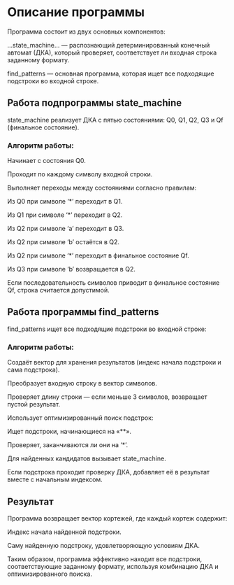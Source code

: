 # Описание программы
Программа состоит из двух основных компонентов:

...state_machine... — распознающий детерминированный конечный автомат (ДКА), который проверяет, соответствует ли входная строка заданному формату.

find_patterns — основная программа, которая ищет все подходящие подстроки во входной строке.

## Работа подпрограммы state_machine
state_machine реализует ДКА с пятью состояниями: Q0, Q1, Q2, Q3 и Qf (финальное состояние).

### Алгоритм работы:

Начинает с состояния Q0.

Проходит по каждому символу входной строки.

Выполняет переходы между состояниями согласно правилам:

Из Q0 при символе ‘*’ переходит в Q1.

Из Q1 при символе ‘*’ переходит в Q2.

Из Q2 при символе ‘a’ переходит в Q3.

Из Q2 при символе ‘b’ остаётся в Q2.

Из Q2 при символе ‘*’ переходит в финальное состояние Qf.

Из Q3 при символе ‘b’ возвращается в Q2.

Если последовательность символов приводит в финальное состояние Qf, строка считается допустимой.

## Работа программы find_patterns
find_patterns ищет все подходящие подстроки во входной строке:

### Алгоритм работы:

Создаёт вектор для хранения результатов (индекс начала подстроки и сама подстрока).

Преобразует входную строку в вектор символов.

Проверяет длину строки — если меньше 3 символов, возвращает пустой результат.

Использует оптимизированный поиск подстрок:

Ищет подстроки, начинающиеся на «**».

Проверяет, заканчиваются ли они на ‘*’.

Для найденных кандидатов вызывает state_machine.

Если подстрока проходит проверку ДКА, добавляет её в результат вместе с начальным индексом.

## Результат
Программа возвращает вектор кортежей, где каждый кортеж содержит:

Индекс начала найденной подстроки.

Саму найденную подстроку, удовлетворяющую условиям ДКА.

Таким образом, программа эффективно находит все подстроки, соответствующие заданному формату, используя комбинацию ДКА и оптимизированного поиска.

